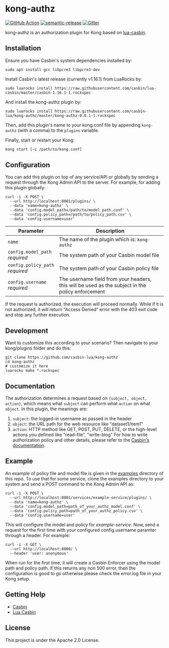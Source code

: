 # kong-authz

[![GitHub Action](https://github.com/casbin-lua/kong-authz/workflows/test/badge.svg?branch=master)](https://github.com/casbin-lua/kong-authz/actions)
[![semantic-release](https://img.shields.io/badge/%20%20%F0%9F%93%A6%F0%9F%9A%80-semantic--release-e10079.svg)](https://github.com/semantic-release/semantic-release)
[![Gitter](https://badges.gitter.im/Join%20Chat.svg)](https://gitter.im/casbin/lobby)

kong-authz is an authorization plugin for Kong based on [lua-casbin](https://github.com/casbin/lua-casbin/).

## Installation

Ensure you have Casbin's system dependencies installed by:
```
sudo apt install gcc libpcre3 libpcre3-dev
```

Install Casbin's latest release (currently v1.16.1) from LuaRocks by:
```
sudo luarocks install https://raw.githubusercontent.com/casbin/lua-casbin/master/casbin-1.16.1-1.rockspec
```

And install the kong-authz plugin by:
```
sudo luarocks install https://raw.githubusercontent.com/casbin-lua/kong-authz/master/kong-authz-0.0.1-1.rockspec
```

Then, add this plugin's name to your kong.conf file by appending `kong-authz` (with a comma) to the `plugins` variable.

Finally, start or restart your Kong:

```bash
kong start [-c /path/to/kong.conf]
```

## Configuration

You can add this plugin on top of any service/API or globally by sending a request through the Kong Admin API to the server. For example, for adding this plugin globally:
```
curl -i -X POST \
  --url http://localhost:8001/plugins/ \
  --data 'name=kong-authz' \
  --data 'config.model_path=/path/to/model_path.conf' \
  --data 'config.policy_path=/path/to/policy_path.csv' \
  --data 'config.username=user'
```
<table><thead>
<tr>
<th>Parameter</th>
<th>Description</th>
</tr>
</thead><tbody>
<tr>
<td><code>name</code></td>
<td>The name of the plugin which is: <code>kong-authz</code></td>
</tr>
<tr>
<td><code>config.model_path</code><br><em>required</em></td>
<td>The system path of your Casbin model file</td>
</tr>
<tr>
<td><code>config.policy_path</code><br><em>required</em></td>
<td>The system path of your Casbin policy file</td>
</tr>
<td><code>config.username</code><br><em>required</em></td>
<td>The username field from your headers, this will be used as the subject in the policy enforcement</td>
</tr>
</tbody></table>

If the request is authorized, the execution will proceed normally. While if it is not authorized, it will return "Access Denied" error with the 403 exit code and stop any further execution.

## Development

Want to customize this according to your scenario? Then navigate to your kong/plugins folder and do this:
```
git clone https://github.com/casbin-lua/kong-authz
cd kong-authz
# customize it here
luarocks make *.rockspec
```

## Documentation

The authorization determines a request based on `{subject, object, action}`, which means what `subject` can perform what `action` on what `object`. In this plugin, the meanings are:
1. `subject`: the logged-in username as passed in the header
2. `object`: the URL path for the web resource like "dataset1/item1"
3. `action`: HTTP method like GET, POST, PUT, DELETE, or the high-level actions you defined like "read-file", "write-blog"
For how to write authorization policy and other details, please refer to the [Casbin's documentation](https://casbin.org/).

## Example

An example of policy file and model file is given in the [examples](https://github.com/casbin-lua/kong-authz/tree/master/examples) directory of this repo. To use that for some service, clone the examples directory to your system and send a POST command to the Kong Admin API as:
```
curl -i -X POST \
  --url http://localhost:8001/services/example-service/plugins/ \
  --data 'name=kong-authz' \
  --data 'config.model_path=path_of_your_authz_model.conf' \
  --data 'config.policy_path=path_of_your_authz_policy.csv' \
  --data 'config.username=user'
```

This will configure the model and policy for *example-service*. Now, send a request for the first time with your configured config.username paramter through a header. For example:
```
curl -i -X GET \
  --url http://localhost:8000/ \
  --header 'user: anonymous' 
```
When run for the first time, it will create a Casbin Enforcer using the model path and policy path. If this returns any non 500 error, then the configuration is good to go otherwise please check the error.log file in your Kong setup.

## Getting Help

- [Casbin](https://casbin.org/)
- [Lua Casbin](https://github.com/casbin/lua-casbin/)

## License

This project is under the Apache 2.0 License.
